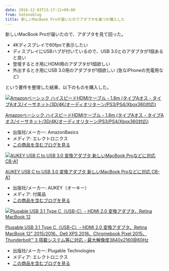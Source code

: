 ```yaml
---
date: 2016-12-03T13:17:11+09:00
from: hatenablog
title: 新しいMacBook Proが届いたのでアダプタを幾つか購入した
---
```


<p>新しいMacBook Proが届いたので、アダプタを見て回った。</p>

<ul>
<li>4Kディスプレイで60fpsで表示したい</li>
<li>ディスプレイにUSBハブが付いているので、USB 3.0とのアダプタが1個あると良い</li>
<li>登壇するとき用にHDMI用のアダプタが1個欲しい</li>
<li>外出するとき用にUSB 3.0用のアダプタが1個欲しい (急なiPhoneの充電用など)</li>
</ul>


<p>という要件を整理した結果、以下のものを購入した。</p>

<p></p><div class="hatena-asin-detail">
<a href="http://www.amazon.co.jp/exec/obidos/ASIN/B014I8SSD0/r7kamura-22/"><img src="http://ecx.images-amazon.com/images/I/41RPh1kjNpL._SL160_.jpg" class="hatena-asin-detail-image" alt="Amazonベーシック ハイスピードHDMIケーブル - 1.8m (タイプAオス - タイプAオス/イーサネット/3D/4K/オーディオリターン/PS3/PS4/Xbox360対応)" title="Amazonベーシック ハイスピードHDMIケーブル - 1.8m (タイプAオス - タイプAオス/イーサネット/3D/4K/オーディオリターン/PS3/PS4/Xbox360対応)"></a><div class="hatena-asin-detail-info">
<p class="hatena-asin-detail-title"><a href="http://www.amazon.co.jp/exec/obidos/ASIN/B014I8SSD0/r7kamura-22/">Amazonベーシック ハイスピードHDMIケーブル - 1.8m (タイプAオス - タイプAオス/イーサネット/3D/4K/オーディオリターン/PS3/PS4/Xbox360対応)</a></p>
<ul>
<li>
<span class="hatena-asin-detail-label">出版社/メーカー:</span> AmazonBasics</li>
<li>
<span class="hatena-asin-detail-label">メディア:</span> エレクトロニクス</li>
<li><a href="http://d.hatena.ne.jp/asin/B014I8SSD0/r7kamura-22" target="_blank">この商品を含むブログを見る</a></li>
</ul>
</div>
<div class="hatena-asin-detail-foot"></div>
</div>

<p></p><div class="hatena-asin-detail">
<a href="http://www.amazon.co.jp/exec/obidos/ASIN/B012FUO62U/r7kamura-22/"><img src="http://ecx.images-amazon.com/images/I/41RXtKIm7sL._SL160_.jpg" class="hatena-asin-detail-image" alt="AUKEY USB C to USB 3.0 変換アダプタ 新しいMacBook Proなどに対応 CB-A1" title="AUKEY USB C to USB 3.0 変換アダプタ 新しいMacBook Proなどに対応 CB-A1"></a><div class="hatena-asin-detail-info">
<p class="hatena-asin-detail-title"><a href="http://www.amazon.co.jp/exec/obidos/ASIN/B012FUO62U/r7kamura-22/">AUKEY USB C to USB 3.0 変換アダプタ 新しいMacBook Proなどに対応 CB-A1</a></p>
<ul>
<li>
<span class="hatena-asin-detail-label">出版社/メーカー:</span> AUKEY（オーキー）</li>
<li>
<span class="hatena-asin-detail-label">メディア:</span> 付属品</li>
<li><a href="http://d.hatena.ne.jp/asin/B012FUO62U/r7kamura-22" target="_blank">この商品を含むブログを見る</a></li>
</ul>
</div>
<div class="hatena-asin-detail-foot"></div>
</div>

<p></p><div class="hatena-asin-detail">
<a href="http://www.amazon.co.jp/exec/obidos/ASIN/B01FIVSC6Y/r7kamura-22/"><img src="http://ecx.images-amazon.com/images/I/41%2Byz3eedKL._SL160_.jpg" class="hatena-asin-detail-image" alt="Plugable USB 3.1 Type C（USB-C）- HDMI 2.0 変換アダプタ、Retina MacBook 12" xps pixel title="Plugable USB 3.1 Type C（USB-C）- HDMI 2.0 変換アダプタ、Retina MacBook 12"></a><div class="hatena-asin-detail-info">
<p class="hatena-asin-detail-title"><a href="http://www.amazon.co.jp/exec/obidos/ASIN/B01FIVSC6Y/r7kamura-22/">Plugable USB 3.1 Type C（USB-C）- HDMI 2.0 変換アダプタ、Retina MacBook 12" 2015/2016、Dell XPS 2016、Chromebook Pixel 2015、Thunderbolt™ 3 搭載システム等に対応 - 最大解像度3840x2160@60Hz</a></p>
<ul>
<li>
<span class="hatena-asin-detail-label">出版社/メーカー:</span> Plugable Technologies</li>
<li>
<span class="hatena-asin-detail-label">メディア:</span> エレクトロニクス</li>
<li><a href="http://d.hatena.ne.jp/asin/B01FIVSC6Y/r7kamura-22" target="_blank">この商品を含むブログを見る</a></li>
</ul>
</div>
<div class="hatena-asin-detail-foot"></div>
</div>

